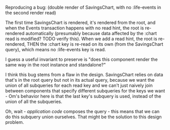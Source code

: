 Reproducing a bug: (double render of SavingsChart, with no :life-events in the second render read)

The first time SavingsChart is rendered, it's rendered from the root, and when
the Events transaction happens with no read hint, the root is re-rendered
automatically (presumably because data affected by the :chart read is modified?
TODO verify this). When we add a read hint, the root is re-rendered, THEN the
:chart key is re-read on its own (from the SavingsChart query), which means no
:life-events key is read.

I guess a useful invariant to preserve is "does this component render the same
way in the root instance and standalone?"

I think this bug stems from a flaw in the design. SavingsChart relies on data
that's in the root query but not in its actual query, because we want the union
of all subqueries for each read key and we can't just naively join between
components that specify different subqueries for the keys we want - Om's
behavior here is that the last key's subquery is used, instead of the union of
all the subqueries.

Oh, wait - *application code* composes the query - this means that we can do
this subquery union ourselves. That might be the solution to this design
problem.
